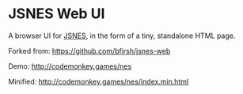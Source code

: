 # JSNES Web UI

A browser UI for [JSNES](https://github.com/bfirsh/jsnes), in the form of a tiny, standalone HTML page.

Forked from: https://github.com/bfirsh/jsnes-web

Demo: http://codemonkey.games/nes

Minified: http://codemonkey.games/nes/index.min.html